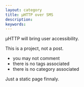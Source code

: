 ```yaml
---
layout: category
title: µHTTP over SMS
description:
keywords:
---
```


µHTTP will bring user accessibility.

This is a project, not a post.

* you may not comment
* there is no tags associated
* there is no category associated

Just a static page finnaly.
